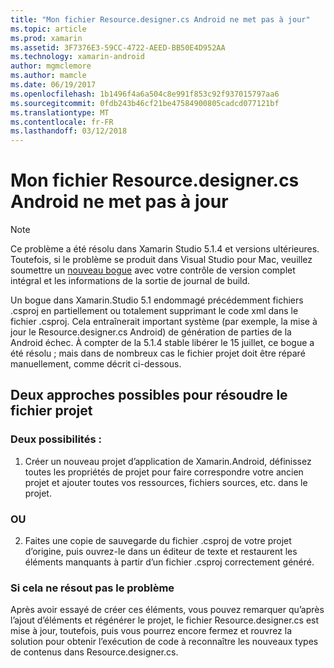 ```yaml
---
title: "Mon fichier Resource.designer.cs Android ne met pas à jour"
ms.topic: article
ms.prod: xamarin
ms.assetid: 3F7376E3-59CC-4722-AEED-BB50E4D952AA
ms.technology: xamarin-android
author: mgmclemore
ms.author: mamcle
ms.date: 06/19/2017
ms.openlocfilehash: 1b1496f4a6a504c8e991f853c92f937015797aa6
ms.sourcegitcommit: 0fdb243b46cf21be47584900805cadcd077121bf
ms.translationtype: MT
ms.contentlocale: fr-FR
ms.lasthandoff: 03/12/2018
---
```

# <a name="my-android-resourcedesignercs-file-will-not-update"></a>Mon fichier Resource.designer.cs Android ne met pas à jour

> [!NOTE]
> Ce problème a été résolu dans Xamarin Studio 5.1.4 et versions ultérieures. Toutefois, si le problème se produit dans Visual Studio pour Mac, veuillez soumettre un [nouveau bogue](~/cross-platform/troubleshooting/questions/howto-file-bug.md) avec votre contrôle de version complet intégral et les informations de la sortie de journal de build.

Un bogue dans Xamarin.Studio 5.1 endommagé précédemment fichiers .csproj en partiellement ou totalement supprimant le code xml dans le fichier .csproj. Cela entraînerait important système (par exemple, la mise à jour le Resource.designer.cs Android) de génération de parties de la Android échec. À compter de la 5.1.4 stable libérer le 15 juillet, ce bogue a été résolu ; mais dans de nombreux cas le fichier projet doit être réparé manuellement, comme décrit ci-dessous.


## <a name="two-possible-approaches-to-fixing-up-the-project-file"></a>Deux approches possibles pour résoudre le fichier projet

### <a name="either"></a>Deux possibilités :

1) Créer un nouveau projet d’application de Xamarin.Android, définissez toutes les propriétés de projet pour faire correspondre votre ancien projet et ajouter toutes vos ressources, fichiers sources, etc. dans le projet.

### <a name="or"></a>OU

2) Faites une copie de sauvegarde du fichier .csproj de votre projet d’origine, puis ouvrez-le dans un éditeur de texte et restaurent les éléments manquants à partir d’un fichier .csproj correctement généré.

### <a name="if-this-does-not-solve-the-problem"></a>Si cela ne résout pas le problème

Après avoir essayé de créer ces éléments, vous pouvez remarquer qu’après l’ajout d’éléments et régénérer le projet, le fichier Resource.designer.cs est mise à jour, toutefois, puis vous pourrez encore fermez et rouvrez la solution pour obtenir l’exécution de code à reconnaître les nouveaux types de contenus dans Resource.designer.cs. 
